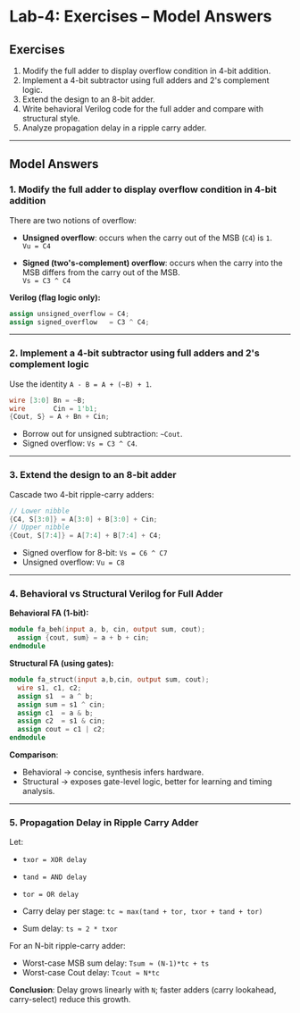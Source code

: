 # Lab-4: Exercises – Model Answers

## Exercises

1. Modify the full adder to display overflow condition in 4-bit addition.  
2. Implement a 4-bit subtractor using full adders and 2's complement logic.  
3. Extend the design to an 8-bit adder.  
4. Write behavioral Verilog code for the full adder and compare with structural style.  
5. Analyze propagation delay in a ripple carry adder.  

---

## Model Answers

### 1. Modify the full adder to display overflow condition in 4-bit addition
There are two notions of overflow:

- **Unsigned overflow**: occurs when the carry out of the MSB (`C4`) is `1`.  
  `Vu = C4`  

- **Signed (two's-complement) overflow**: occurs when the carry into the MSB differs from the carry out of the MSB.  
  `Vs = C3 ^ C4`  

**Verilog (flag logic only):**
```verilog
assign unsigned_overflow = C4;
assign signed_overflow   = C3 ^ C4;
```

---

### 2. Implement a 4-bit subtractor using full adders and 2's complement logic
Use the identity `A - B = A + (~B) + 1`.

```verilog
wire [3:0] Bn = ~B;
wire       Cin = 1'b1;
{Cout, S} = A + Bn + Cin;
```

- Borrow out for unsigned subtraction: `~Cout`.  
- Signed overflow: `Vs = C3 ^ C4`.

---

### 3. Extend the design to an 8-bit adder
Cascade two 4-bit ripple-carry adders:

```verilog
// Lower nibble
{C4, S[3:0]} = A[3:0] + B[3:0] + Cin;
// Upper nibble
{Cout, S[7:4]} = A[7:4] + B[7:4] + C4;
```

- Signed overflow for 8-bit: `Vs = C6 ^ C7`  
- Unsigned overflow: `Vu = C8`

---

### 4. Behavioral vs Structural Verilog for Full Adder

**Behavioral FA (1-bit):**
```verilog
module fa_beh(input a, b, cin, output sum, cout);
  assign {cout, sum} = a + b + cin;
endmodule
```

**Structural FA (using gates):**
```verilog
module fa_struct(input a,b,cin, output sum, cout);
  wire s1, c1, c2;
  assign s1  = a ^ b;
  assign sum = s1 ^ cin;
  assign c1  = a & b;
  assign c2  = s1 & cin;
  assign cout = c1 | c2;
endmodule
```

**Comparison**:  
- Behavioral → concise, synthesis infers hardware.  
- Structural → exposes gate-level logic, better for learning and timing analysis.

---

### 5. Propagation Delay in Ripple Carry Adder
Let:
- `txor = XOR delay`  
- `tand = AND delay`  
- `tor = OR delay`

- Carry delay per stage: `tc ≈ max(tand + tor, txor + tand + tor)`  
- Sum delay: `ts ≈ 2 * txor`  

For an N-bit ripple-carry adder:
- Worst-case MSB sum delay: `Tsum ≈ (N-1)*tc + ts`  
- Worst-case Cout delay: `Tcout ≈ N*tc`  

**Conclusion**: Delay grows linearly with `N`; faster adders (carry lookahead, carry-select) reduce this growth.


